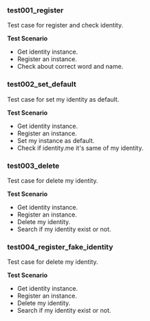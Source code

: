 ### test001_register

Test case for register and check identity.

**Test Scenario**

- Get identity instance.
- Register an instance.
- Check about correct word and name.

### test002_set_default

Test case for set my identity as default.

**Test Scenario**

- Get identity instance.
- Register an instance.
- Set my instance as default.
- Check if identity.me it's same of my identity.

### test003_delete

Test case for delete my identity.

**Test Scenario**

- Get identity instance.
- Register an instance.
- Delete my identity.
- Search if my identity exist or not.

### test004_register_fake_identity

Test case for delete my identity.

**Test Scenario**

- Get identity instance.
- Register an instance.
- Delete my identity.
- Search if my identity exist or not.
